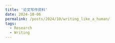 ```yaml
---
title: '论文写作资料'
date: 2024-10-06
permalink: /posts/2024/10/writing_like_a_human/
tags:
  - Research
  - Writing
---
```

